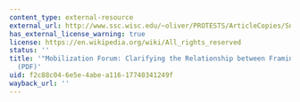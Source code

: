 ```yaml
---
content_type: external-resource
external_url: http://www.ssc.wisc.edu/~oliver/PROTESTS/ArticleCopies/SnowBenford2000ReplytoOliverJohnstonMoby.pdf
has_external_license_warning: true
license: https://en.wikipedia.org/wiki/All_rights_reserved
status: ''
title: '"Mobilization Forum: Clarifying the Relationship between Framing and Ideology."
  (PDF)'
uid: f2c88c04-6e5e-4abe-a116-17740341249f
wayback_url: ''
---
```

